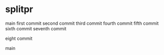 # splitpr
 main
first commit
second commit
third commit
fourth commit
fifth commit
sixth commit
seventh commit

eight commit

 main
